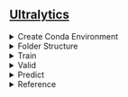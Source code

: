 ## [Ultralytics](https://github.com/ultralytics/ultralytics)


<details><summary>Create Conda Environment</summary>

```
$ conda create -n yolov8 python=3.10 -y
$ conda activate yolov8
$ git clone https://github.com/ultralytics/ultralytics.git
$ cd ultralytics/
$ pip install ultralytics
```

</details>


<details><summary>Folder Structure</summary>

```
src/
├── preprocess/
    └── data/
        ├── images/
            ├── train/
            └── val/
        └── labels/
            ├── train/
            └── val/
└── ultralytics/
    ├── facial.yaml
    ├── train.py
    ├── valid.py
    └── predict.py
```

</details>


<details><summary>Train</summary>

```
$ python train.py --model_name <model name> \
                  --yaml_path <yaml path> \
                  --n_epoch <training epochs> \
                  --n_patience <early stop> \
                  --bs <batch size> \
                  --imgsz <image size> \
                  --pose <pose weight> \
                  --n_worker <number of workers> \
                  --save_path <save path>

# e.g.
$ python train.py --model_name yolov8n-pose.pt --yaml_path facial.yaml --n_epoch 300 --n_patience 100 --bs 8 --imgsz 640 --n_worker $(nproc) --save_path ./runs/facial

# After iAutolabeling
$ python train.py --model_name /home/wish/pro/ICME2024/src/iAutolabeling_conf_0.2/runs/facial/train5/weights/best.pt --yaml_path facial_v4.yaml --n_epoch 300 --n_patience 100 --bs 40 --imgsz 640 --pose 24.0 --n_worker $(nproc) --save_path ./runs/facial
```

</details>


<details><summary>Valid</summary>

```
$ python valid.py --weight <trained model> \
                  --save_path <save path>
```

</details>


<details><summary>Predict</summary>

```
$ python predict.py --weight <trained model> \
                    --save_path <save path> \
                    --predict_folder <predict folder>
```

</details>


<details><summary>Reference</summary>

- [Model Training with Ultralytics YOLO](https://docs.ultralytics.com/modes/train/)
- [Pose Estimation](https://docs.ultralytics.com/tasks/pose/)
- [Pose Estimation on Custom Data using Ultralytics YOLOv8](https://ultralytics.medium.com/pose-estimation-on-custom-data-using-ultralytics-yolov8-ef63e103daea)
- [Train Yolov8 object detection on a custom dataset | Step by step guide | Computer vision tutorial](https://youtu.be/m9fH9OWn8YM?si=Npjpa4mdlA0vtYce)
- [Yolov8 with key points detection without object detection](https://github.com/ultralytics/ultralytics/issues/2929)
- [Yolov8 with key points detection without object detection](https://ai.stackexchange.com/questions/40664/yolov8-with-key-points-detection-without-object-detection)

</details>

